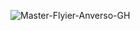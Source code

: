 ![Master-Flyier-Anverso-GH](https://user-images.githubusercontent.com/5419161/134276312-31632929-81fb-4ebf-86ab-e2b6e09aa805.jpg)
